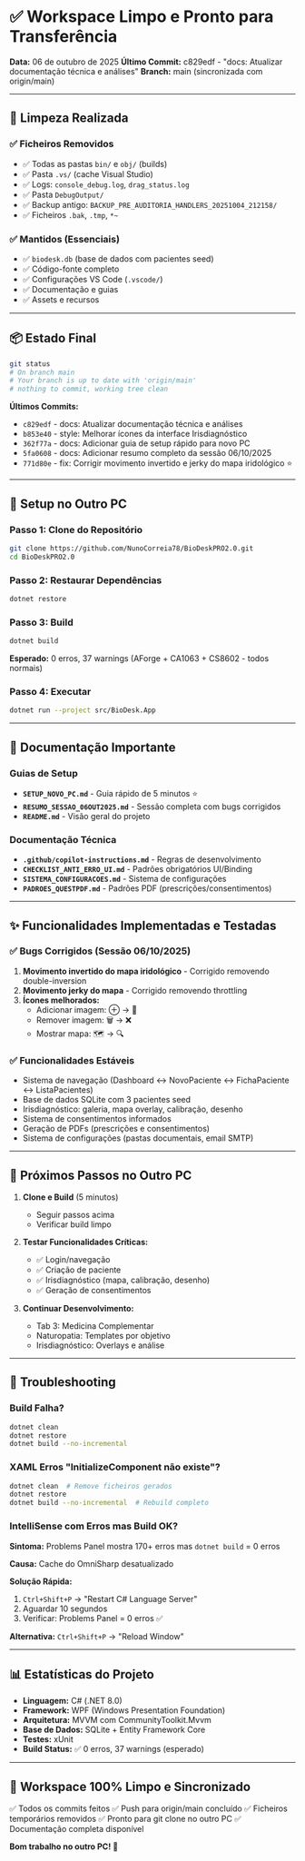 # ✅ Workspace Limpo e Pronto para Transferência

**Data:** 06 de outubro de 2025
**Último Commit:** c829edf - "docs: Atualizar documentação técnica e análises"
**Branch:** main (sincronizada com origin/main)

---

## 🧹 Limpeza Realizada

### ✅ Ficheiros Removidos
- ✅ Todas as pastas `bin/` e `obj/` (builds)
- ✅ Pasta `.vs/` (cache Visual Studio)
- ✅ Logs: `console_debug.log`, `drag_status.log`
- ✅ Pasta `DebugOutput/`
- ✅ Backup antigo: `BACKUP_PRE_AUDITORIA_HANDLERS_20251004_212158/`
- ✅ Ficheiros `.bak`, `.tmp`, `*~`

### ✅ Mantidos (Essenciais)
- ✅ `biodesk.db` (base de dados com pacientes seed)
- ✅ Código-fonte completo
- ✅ Configurações VS Code (`.vscode/`)
- ✅ Documentação e guias
- ✅ Assets e recursos

---

## 📦 Estado Final

```bash
git status
# On branch main
# Your branch is up to date with 'origin/main'
# nothing to commit, working tree clean
```

**Últimos Commits:**
- `c829edf` - docs: Atualizar documentação técnica e análises
- `b853e40` - style: Melhorar ícones da interface Irisdiagnóstico
- `362f77a` - docs: Adicionar guia de setup rápido para novo PC
- `5fa0608` - docs: Adicionar resumo completo da sessão 06/10/2025
- `771d80e` - fix: Corrigir movimento invertido e jerky do mapa iridológico ⭐

---

## 🚀 Setup no Outro PC

### Passo 1: Clone do Repositório
```bash
git clone https://github.com/NunoCorreia78/BioDeskPRO2.0.git
cd BioDeskPRO2.0
```

### Passo 2: Restaurar Dependências
```bash
dotnet restore
```

### Passo 3: Build
```bash
dotnet build
```
**Esperado:** 0 erros, 37 warnings (AForge + CA1063 + CS8602 - todos normais)

### Passo 4: Executar
```bash
dotnet run --project src/BioDesk.App
```

---

## 📖 Documentação Importante

### Guias de Setup
- **`SETUP_NOVO_PC.md`** - Guia rápido de 5 minutos ⭐
- **`RESUMO_SESSAO_06OUT2025.md`** - Sessão completa com bugs corrigidos
- **`README.md`** - Visão geral do projeto

### Documentação Técnica
- **`.github/copilot-instructions.md`** - Regras de desenvolvimento
- **`CHECKLIST_ANTI_ERRO_UI.md`** - Padrões obrigatórios UI/Binding
- **`SISTEMA_CONFIGURACOES.md`** - Sistema de configurações
- **`PADROES_QUESTPDF.md`** - Padrões PDF (prescrições/consentimentos)

---

## ✨ Funcionalidades Implementadas e Testadas

### ✅ Bugs Corrigidos (Sessão 06/10/2025)
1. **Movimento invertido do mapa iridológico** - Corrigido removendo double-inversion
2. **Movimento jerky do mapa** - Corrigido removendo throttling
3. **Ícones melhorados:**
   - Adicionar imagem: ⊕ → 📁
   - Remover imagem: 🗑️ → ❌
   - Mostrar mapa: 🗺️ → 🔍

### ✅ Funcionalidades Estáveis
- Sistema de navegação (Dashboard ↔ NovoPaciente ↔ FichaPaciente ↔ ListaPacientes)
- Base de dados SQLite com 3 pacientes seed
- Irisdiagnóstico: galeria, mapa overlay, calibração, desenho
- Sistema de consentimentos informados
- Geração de PDFs (prescrições e consentimentos)
- Sistema de configurações (pastas documentais, email SMTP)

---

## 🎯 Próximos Passos no Outro PC

1. **Clone e Build** (5 minutos)
   - Seguir passos acima
   - Verificar build limpo

2. **Testar Funcionalidades Críticas:**
   - ✅ Login/navegação
   - ✅ Criação de paciente
   - ✅ Irisdiagnóstico (mapa, calibração, desenho)
   - ✅ Geração de consentimentos

3. **Continuar Desenvolvimento:**
   - Tab 3: Medicina Complementar
   - Naturopatia: Templates por objetivo
   - Irisdiagnóstico: Overlays e análise

---

## 🔧 Troubleshooting

### Build Falha?
```bash
dotnet clean
dotnet restore
dotnet build --no-incremental
```

### XAML Erros "InitializeComponent não existe"?
```bash
dotnet clean  # Remove ficheiros gerados
dotnet restore
dotnet build --no-incremental  # Rebuild completo
```

### IntelliSense com Erros mas Build OK?
**Sintoma:** Problems Panel mostra 170+ erros mas `dotnet build` = 0 erros

**Causa:** Cache do OmniSharp desatualizado

**Solução Rápida:**
1. `Ctrl+Shift+P` → "Restart C# Language Server"
2. Aguardar 10 segundos
3. Verificar: Problems Panel = 0 erros ✅

**Alternativa:** `Ctrl+Shift+P` → "Reload Window"

---

## 📊 Estatísticas do Projeto

- **Linguagem:** C# (.NET 8.0)
- **Framework:** WPF (Windows Presentation Foundation)
- **Arquitetura:** MVVM com CommunityToolkit.Mvvm
- **Base de Dados:** SQLite + Entity Framework Core
- **Testes:** xUnit
- **Build Status:** ✅ 0 erros, 37 warnings (esperado)

---

## 🎉 Workspace 100% Limpo e Sincronizado

✅ Todos os commits feitos
✅ Push para origin/main concluído
✅ Ficheiros temporários removidos
✅ Pronto para git clone no outro PC
✅ Documentação completa disponível

**Bom trabalho no outro PC! 🚀**

